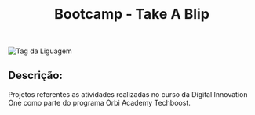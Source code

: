 <div align=center>

<br>

# Bootcamp - Take A Blip
 
</div><br>


![Tag da Liguagem](https://img.shields.io/badge/Visual%20Studio%20Code-HTML%20%7C%20CSS%20%7C%20Javascript-orange)

## Descrição:

Projetos referentes as atividades realizadas no curso da Digital Innovation One como parte do programa Órbi Academy Techboost.

<br>
